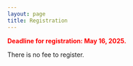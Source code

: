 ```yaml
---
layout: page
title: Registration
---
```

<!--
To register: [**complete the form here**](https://forms.gle/iWnav1jLTM8XXxPd8)
-->

<span style="color:red">**Deadline for registration: May 16, 2025.**</span>

There is no fee to register.
